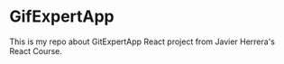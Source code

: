 # GifExpertApp

This is my repo about GitExpertApp React project
from Javier Herrera's React Course.
